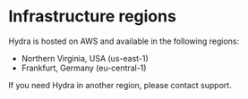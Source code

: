 # Infrastructure regions

Hydra is hosted on AWS and available in the following regions:

* Northern Virginia, USA (us-east-1)
* Frankfurt, Germany (eu-central-1)

If you need Hydra in another region, please contact support.
